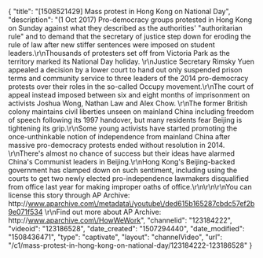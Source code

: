 {
    "title": "[1508521429] Mass protest in Hong Kong on National Day",
    "description": "(1 Oct 2017) Pro-democracy groups protested in Hong Kong on Sunday against what they described as the authorities' \"authoritarian rule\" and to demand that the secretary of justice step down for eroding the rule of law after new stiffer sentences were imposed on student leaders.\r\nThousands of protesters set off from Victoria Park as the territory marked its National Day holiday. \r\nJustice Secretary Rimsky Yuen appealed a decision by a lower court to hand out only suspended prison terms and community service to three leaders of the 2014 pro-democracy protests over their roles in the so-called Occupy movement.\r\nThe court of appeal instead imposed between six and eight months of imprisonment on activists Joshua Wong, Nathan Law and Alex Chow. \r\nThe former British colony maintains civil liberties unseen on mainland China including freedom of speech following its 1997 handover, but many residents fear Beijing is tightening its grip.\r\nSome young activists have started promoting the once-unthinkable notion of independence from mainland China after massive pro-democracy protests ended without resolution in 2014. \r\nThere's almost no chance of success but their ideas have alarmed China's Communist leaders in Beijing.\r\nHong Kong's Beijing-backed government has clamped down on such sentiment, including using the courts to get two newly elected pro-independence lawmakers disqualified from office last year for making improper oaths of office.\r\n\r\n\r\nYou can license this story through AP Archive: http:\/\/www.aparchive.com\/metadata\/youtube\/ded615b165287cbdc57ef2b9e071f534 \r\nFind out more about AP Archive: http:\/\/www.aparchive.com\/HowWeWork",
    "channelid": "123184222",
    "videoid": "123186528",
    "date_created": "1507294440",
    "date_modified": "1508436471",
    "type": "captivate",
    "layout": "channelVideo",
    "url": "\/c1\/mass-protest-in-hong-kong-on-national-day\/123184222-123186528"
}